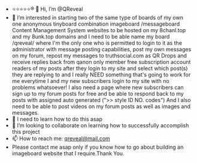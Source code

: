 - ⭐️⭐️⭐️⭐️⭐️®️ 👋 Hi, I’m @QReveal
- 👀 I’m interested in starting two of the same type of boards of my own one anonymous tinyboard combination imageboard /messageboard Content Management System websites to be hosted on my 8chanl.top and my 8unk.top domains and I need to be able name my board /qreveal/ where I'm the only one who is permitted to login to it as the administrator with message posting capabilities, post my own messages on my forum, repost my messages to truthsocial.com as QR Drops and receive replies back from qanon only member free subscription account readers of my posts after they login to my site and select which post(s) they are replying to and I really NEED something that's going to work for me everytime I and my new subscribers login to my site with no problems whatsoever! I also need a page where new subscribers can sign up to my forum posts for free and be able to respond back to my posts with assigned auto generated (">> style ID NO. codes") And I also need to be able to post videos on my forum posts as well as images and messages.
- 🌱 I need to learn how to do this asap 
- 💞️ I’m looking to collaborate on learning how to successfully accomplish this project 
- 📫 How to reach me: qreveal@mail.com 
- Please contact me asap only if you know how to go about building an imageboard website that I require.Thank You.

<!---
QReveal/QReveal is a ✨ special ✨ repository because its `README.md` (this file) appears on your GitHub profile.
You can click the Preview link to take a look at your changes.
--->
